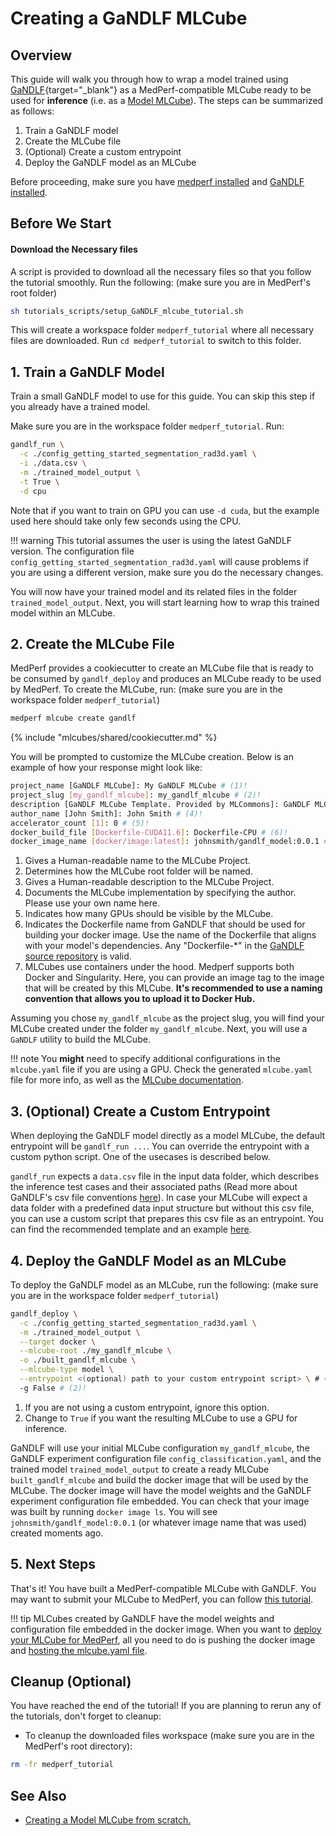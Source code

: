 # Creating a GaNDLF MLCube

## Overview

This guide will walk you through how to wrap a model trained using [GaNDLF](https://mlcommons.github.io/GaNDLF/){target="\_blank"} as a MedPerf-compatible MLCube ready to be used for **inference** (i.e. as a [Model MLCube](mlcube_models.md)). The steps can be summarized as follows:

1. Train a GaNDLF model
2. Create the MLCube file
3. (Optional) Create a custom entrypoint
4. Deploy the GaNDLF model as an MLCube

Before proceeding, make sure you have [medperf installed](../getting_started/installation.md) and [GaNDLF installed](https://mlcommons.github.io/GaNDLF/setup/).

## Before We Start

#### Download the Necessary files

A script is provided to download all the necessary files so that you follow the tutorial smoothly. Run the following: (make sure you are in MedPerf's root folder)

```bash
sh tutorials_scripts/setup_GaNDLF_mlcube_tutorial.sh
```

This will create a workspace folder `medperf_tutorial` where all necessary files are downloaded. Run `cd medperf_tutorial` to switch to this folder.

## 1. Train a GaNDLF Model

Train a small GaNDLF model to use for this guide. You can skip this step if you already have a trained model.

Make sure you are in the workspace folder `medperf_tutorial`. Run:

```bash
gandlf_run \
  -c ./config_getting_started_segmentation_rad3d.yaml \
  -i ./data.csv \
  -m ./trained_model_output \
  -t True \
  -d cpu
```

Note that if you want to train on GPU you can use `-d cuda`, but the example used here should take only few seconds using the CPU.

!!! warning
    This tutorial assumes the user is using the latest GaNDLF version. The configuration file `config_getting_started_segmentation_rad3d.yaml` will cause problems if you are using a different version, make sure you do the necessary changes.

You will now have your trained model and its related files in the folder `trained_model_output`. Next, you will start learning how to wrap this trained model within an MLCube.

## 2. Create the MLCube File

MedPerf provides a cookiecutter to create an MLCube file that is ready to be consumed by `gandlf_deploy` and produces an MLCube ready to be used by MedPerf. To create the MLCube, run: (make sure you are in the workspace folder `medperf_tutorial`)

```bash
medperf mlcube create gandlf
```

{% include "mlcubes/shared/cookiecutter.md" %}

You will be prompted to customize the MLCube creation. Below is an example of how your response might look like:

```bash
project_name [GaNDLF MLCube]: My GaNDLF MLCube # (1)!
project_slug [my_gandlf_mlcube]: my_gandlf_mlcube # (2)!
description [GaNDLF MLCube Template. Provided by MLCommons]: GaNDLF MLCube implementation # (3)!
author_name [John Smith]: John Smith # (4)!
accelerator_count [1]: 0 # (5)!
docker_build_file [Dockerfile-CUDA11.6]: Dockerfile-CPU # (6)!
docker_image_name [docker/image:latest]: johnsmith/gandlf_model:0.0.1 # (7)!
```

1. Gives a Human-readable name to the MLCube Project.
2. Determines how the MLCube root folder will be named.
3. Gives a Human-readable description to the MLCube Project.
4. Documents the MLCube implementation by specifying the author. Please use your own name here.
5. Indicates how many GPUs should be visible by the MLCube.
6. Indicates the Dockerfile name from GaNDLF that should be used for building your docker image. Use the name of the Dockerfile that aligns with your model's dependencies. Any "Dockerfile-*" in the [GaNDLF source repository](https://github.com/mlcommons/GaNDLF) is valid.
7. MLCubes use containers under the hood. Medperf supports both Docker and Singularity. Here, you can provide an image tag to the image that will be created by this MLCube. **It's recommended to use a naming convention that allows you to upload it to Docker Hub.**

Assuming you chose `my_gandlf_mlcube` as the project slug, you will find your MLCube created under the folder `my_gandlf_mlcube`. Next, you will use a `GaNDLF` utility to build the MLCube.

!!! note
    You **might** need to specify additional configurations in the `mlcube.yaml` file if you are using a GPU. Check the generated `mlcube.yaml` file for more info, as well as the [MLCube documentation](https://mlcommons.github.io/mlcube/).

## 3. (Optional) Create a Custom Entrypoint

When deploying the GaNDLF model directly as a model MLCube, the default entrypoint will be `gandlf_run ...`. You can override the entrypoint with a custom python script. One of the usecases is described below.

`gandlf_run` expects a `data.csv` file in the input data folder, which describes the inference test cases and their associated paths (Read more about GaNDLF's csv file conventions [here](https://mlcommons.github.io/GaNDLF/usage/#constructing-the-data-csv)). In case your MLCube will expect a data folder with a predefined data input structure but without this csv file, you can use a custom script that prepares this csv file as an entrypoint. You can find the recommended template and an example [here](https://github.com/mlcommons/GaNDLF/tree/master/mlcube/model_mlcube/example_custom_entrypoint).

## 4. Deploy the GaNDLF Model as an MLCube

To deploy the GaNDLF model as an MLCube, run the following: (make sure you are in the workspace folder `medperf_tutorial`)

```bash
gandlf_deploy \
  -c ./config_getting_started_segmentation_rad3d.yaml \
  -m ./trained_model_output \
  --target docker \
  --mlcube-root ./my_gandlf_mlcube \
  -o ./built_gandlf_mlcube \
  --mlcube-type model \
  --entrypoint <(optional) path to your custom entrypoint script> \ # (1)!
  -g False # (2)!
```

1. If you are not using a custom entrypoint, ignore this option.
2. Change to `True` if you want the resulting MLCube to use a GPU for inference.

GaNDLF will use your initial MLCube configuration `my_gandlf_mlcube`, the GaNDLF experiment configuration file `config_classification.yaml`, and the trained model `trained_model_output` to create a ready MLCube `built_gandlf_mlcube` and build the docker image that will be used by the MLCube. The docker image will have the model weights and the GaNDLF experiment configuration file embedded. You can check that your image was built by running `docker image ls`. You will see `johnsmith/gandlf_model:0.0.1` (or whatever image name that was used) created moments ago.

## 5. Next Steps

That's it! You have built a MedPerf-compatible MLCube with GaNDLF. You may want to submit your MLCube to MedPerf, you can follow [this tutorial](../getting_started/model_owner_demo.md).

!!! tip
    MLCubes created by GaNDLF have the model weights and configuration file embedded in the docker image. When you want to [deploy your MLCube for MedPerf](../concepts/mlcube_files.md), all you need to do is pushing the docker image and [hosting the mlcube.yaml file](../concepts/hosting_files.md).

## Cleanup (Optional)

You have reached the end of the tutorial! If you are planning to rerun any of the tutorials, don't forget to cleanup:

- To cleanup the downloaded files workspace (make sure you are in the MedPerf's root directory):

```bash
rm -fr medperf_tutorial
```

## See Also

- [Creating a Model MLCube from scratch.](mlcube_models.md)
